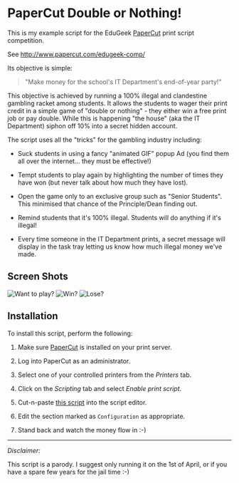 # PaperCut Double or Nothing! #

This is my example script for the EduGeek [PaperCut](http://www.papercut.com/) 
print script competition.

See http://www.papercut.com/edugeek-comp/

Its objective is simple:

>
>   "Make money for the school's IT Department's end-of-year party!"
>

This objective is achieved by running a 100% illegal and clandestine gambling 
racket among students.  It allows the students to wager their print credit in 
a simple game of "double or nothing" - they either win a free print job or 
pay double. While this is happening "the house" (aka the IT Department) 
siphon off 10% into a secret hidden account.

The script uses all the "tricks" for the gambling industry including:

* Suck students in using a fancy "animated GIF" popup Ad (you find them 
  all over the internet... they must be effective!)

* Tempt students to play again by highlighting the number of times they 
  have won (but never talk about how much they have lost).

* Open the game only to an exclusive group such as "Senior Students".  
  This minimised that chance of the Principle/Dean finding out.

* Remind students that it's 100% illegal. Students will do anything if 
  it's illegal!

* Every time someone in the IT Department prints, a secret message will 
  display in the task tray letting us know how much illegal money we've 
  made.

## Screen Shots

![Want to play?](https://raw.github.com/codedance/papercut-double-or-nothing/master/images/screen-shot-1.png)
![Win?](https://raw.github.com/codedance/papercut-double-or-nothing/master/images/screen-shot-2.png)
![Lose?](https://raw.github.com/codedance/papercut-double-or-nothing/master/images/screen-shot-3.png)

## Installation

To install this script, perform the following:

1. Make sure [PaperCut](http://www.papercut.com/download/ng/) is installed 
   on your print server.

2. Log into PaperCut as an administrator.

3. Select one of your controlled printers from the *Printers* tab.

4. Click on the *Scripting* tab and select *Enable print script*.

5. Cut-n-paste [this script](https://github.com/codedance/papercut-double-or-nothing/blob/master/papercut-double-or-nothing.js) into the script editor.

6. Edit the section marked as ```Configuration``` as appropriate.

7. Stand back and watch the money flow in :-)

----
*Disclaimer:*

This script is a parody. I suggest only running it on the 1st of April, or if
you have a spare few years for the jail time :-)



